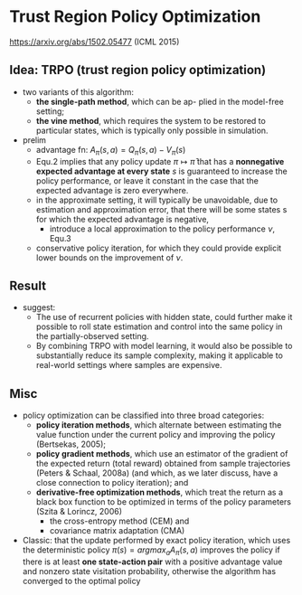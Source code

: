 # Trust Region Policy Optimization
https://arxiv.org/abs/1502.05477
(ICML 2015)

## Idea: TRPO (trust region policy optimization)
* two variants of this algorithm: 
  * **the single-path method**, which can be ap- plied in the model-free setting; 
  * **the vine method**, which requires the system to be restored to particular states, 
  which is typically only possible in simulation.
* prelim
  * advantage fn: $A_{\pi}(s,a) = Q_{\pi}(s,a) - V_{\pi}(s)$
  * Equ.2 implies that any policy update $\pi \mapsto \bar{\pi}$ that
    has a **nonnegative expected advantage at every state** $s$ is guaranteed to increase
   the policy performance, or leave it constant in the case that the expected advantage is zero everywhere.
  * in the approximate setting, it will typically be unavoidable, due to estimation and approximation error, that 
  there will be some states s for which the expected advantage is negative,
    * introduce a local approximation to the policy performance $\nu$, Equ.3
  * conservative policy iteration, for which they could provide explicit lower bounds on the improvement of $\nu$.

## Result
* suggest:
  * The use of recurrent policies with hidden state, could further make it possible to roll state estimation and 
  control into the same policy in the partially-observed setting. 
  * By combining TRPO with model learning, it would also be possible to substantially reduce its sample complexity, 
  making it applicable to real-world settings where samples are expensive.
  
## Misc
* policy optimization can be classified into three broad categories: 
  * **policy iteration methods**, which alternate between estimating the value function under the current policy and improving the policy (Bertsekas, 2005); 
  * **policy gradient methods**, which use an estimator of the gradient of the expected return (total reward) obtained from sample trajectories (Peters & Schaal, 2008a) (and which, as we later discuss, have a close connection to policy iteration); and 
  * **derivative-free optimization methods**, which treat the return as a black box function to be optimized 
  in terms of the policy parameters (Szita & Lorincz, 2006)
    * the cross-entropy method (CEM) and 
    * covariance matrix adaptation (CMA)
* Classic: that the update performed by exact policy iteration, which uses the deterministic policy 
  $\pi(s) = argmax_a A_{\pi}(s, a)$ improves the policy if there is at least **one state-action pair** 
  with a positive advantage value and nonzero state visitation probability, otherwise 
  the algorithm has converged to the optimal policy
